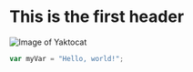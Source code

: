 # This is the first header
![Image of Yaktocat](https://octodex.github.com/images/yaktocat.png)
``` javascript
var myVar = "Hello, world!";
```
